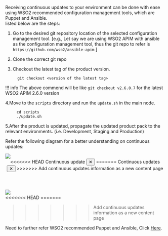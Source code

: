 
Receiving continuous updates to your environment can be done with ease using WSO2 recommended configuration management tools, which are Puppet and Ansible.<br>
listed below are the steps:

1. Go to the desired git repository location of the selected configuration management tool.
   [e.g., Let say we are using WSO2 APIM with ansible as the configuration management tool, thus the git repo to refer is `https://github.com/wso2/ansible-apim` ]
2. Clone the correct git repo
3. Checkout the latest tag of the product version. 


         git checkout <version of the latest tag>

!!! info
      The above commend will be like ``git checkout v2.6.0.7`` for the latest WSO2 APIM 2.6.0 version

4.Move to the `scripts` directory and run the `update.sh` in the main node.

         cd scripts
         ./update.sh

5.After the product is updated, propagate the updated product pack to the relevant environments. (i.e. Development, Staging and Production)

Refer the following diagram for a better understanding on continuous updates:

<a class="open-modal" data-open="modal1">
    <img src="../../assets/img/updates/continous-update.png" >
</a>

<div class="modal" id="modal1" data-animation="">
    <div class="modal-dialog">
        <header class="modal-header">
<<<<<<< HEAD
            Continuous update <button class="close-modal" aria-label="close modal" data-close>✕</button>
=======
            Continuous updates <button class="close-modal" aria-label="close modal" data-close>✕</button>
>>>>>>> Add continuous updates information as a new content page
        </header>
        <section class="modal-content">
             <img src="../../assets/img/updates/continous-update.png" style="max-width: 1200px">
        </section>
    </div>
</div>
<<<<<<< HEAD
=======

>>>>>>> Add continuous updates information as a new content page

Need to further refer WSO2 recommended Puppet and Ansible, Click [Here](../faq/#what-are-the-recommended-configuration-management-tools-to-deploy-configurations-to-client-nodes).
